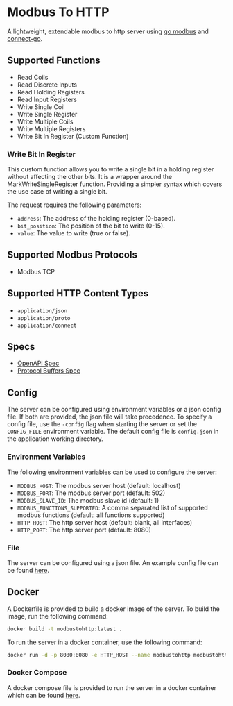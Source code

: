 # Modbus To HTTP

A lightweight, extendable modbus to http server using [go modbus](https://pkg.go.dev/github.com/goburrow/modbus) and 
[connect-go](https://pkg.go.dev/github.com/bufbuild/connect-go).

## Supported Functions

- Read Coils
- Read Discrete Inputs
- Read Holding Registers
- Read Input Registers
- Write Single Coil
- Write Single Register
- Write Multiple Coils
- Write Multiple Registers
- Write Bit In Register (Custom Function)

### Write Bit In Register
This custom function allows you to write a single bit in a holding register without affecting the other bits. 
It is a wrapper around the MarkWriteSingleRegister function. Providing a simpler syntax which covers the use case 
of writing a single bit.

The request requires the following parameters:
- `address`: The address of the holding register (0-based).
- `bit_position`: The position of the bit to write (0-15).
- `value`: The value to write (true or false).


## Supported Modbus Protocols

- Modbus TCP

## Supported HTTP Content Types

- `application/json`
- `application/proto`
- `application/connect`

## Specs

- [OpenAPI Spec](./specs/openapi)
- [Protocol Buffers Spec](./proto/modbustohttp/v1alpha1)

## Config

The server can be configured using environment variables or a json config file. If both are provided, the json file will
take precedence. To specify a config file, use the `-config` flag when starting the server or set the `CONFIG_FILE` 
environment variable. The default config file is `config.json` in the application working directory.

### Environment Variables

The following environment variables can be used to configure the server:
- `MODBUS_HOST`: The modbus server host (default: localhost)
- `MODBUS_PORT`: The modbus server port (default: 502)
- `MODBUS_SLAVE_ID`: The modbus slave id (default: 1)
- `MODBUS_FUNCTIONS_SUPPORTED`: A comma separated list of supported modbus functions (default: all functions supported)
- `HTTP_HOST`: The http server host (default: blank, all interfaces)
- `HTTP_PORT`: The http server port (default: 8080)

### File
The server can be configured using a json file. An example config file can be found [here](config.example.json).

## Docker

A Dockerfile is provided to build a docker image of the server. To build the image, run the following command:

```bash
docker build -t modbustohttp:latest .
```

To run the server in a docker container, use the following command:

```bash
docker run -d -p 8080:8080 -e HTTP_HOST --name modbustohttp modbustohttp:latest
```

### Docker Compose
A docker compose file is provided to run the server in a docker container which can be found [here](docker-compose.yaml).